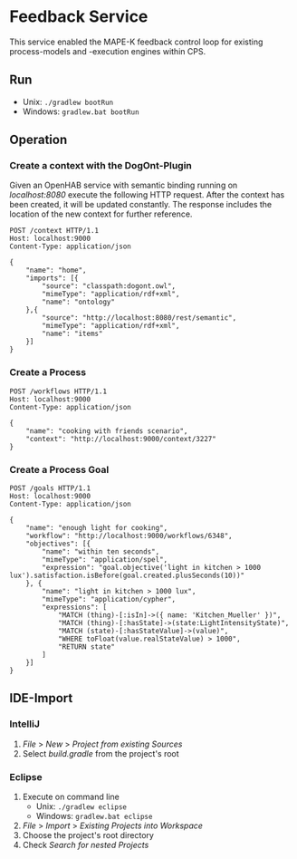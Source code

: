 # Feedback Service

This service enabled the MAPE-K feedback control loop for existing process-models and -execution engines within CPS.

## Run

* Unix: ```./gradlew bootRun``` 
* Windows: ```gradlew.bat bootRun```

## Operation

### Create a context with the DogOnt-Plugin

Given an OpenHAB service with semantic binding running on *localhost:8080* execute the following HTTP request.
After the context has been created, it will be updated constantly.
The response includes the location of the new context for further reference.

```
POST /context HTTP/1.1
Host: localhost:9000
Content-Type: application/json

{
    "name": "home",
    "imports": [{
        "source": "classpath:dogont.owl",
        "mimeType": "application/rdf+xml",
        "name": "ontology"
    },{
        "source": "http://localhost:8080/rest/semantic",
        "mimeType": "application/rdf+xml",
        "name": "items"
    }]
} 
```

### Create a Process

```
POST /workflows HTTP/1.1
Host: localhost:9000
Content-Type: application/json

{
    "name": "cooking with friends scenario",
    "context": "http://localhost:9000/context/3227"
}
```

### Create a Process Goal

```
POST /goals HTTP/1.1
Host: localhost:9000
Content-Type: application/json

{
    "name": "enough light for cooking",
    "workflow": "http://localhost:9000/workflows/6348",
    "objectives": [{
        "name": "within ten seconds",
        "mimeType": "application/spel",
        "expression": "goal.objective('light in kitchen > 1000 lux').satisfaction.isBefore(goal.created.plusSeconds(10))"
    }, {
        "name": "light in kitchen > 1000 lux",
        "mimeType": "application/cypher",
        "expressions": [
            "MATCH (thing)-[:isIn]->({ name: 'Kitchen_Mueller' })",
            "MATCH (thing)-[:hasState]->(state:LightIntensityState)",
            "MATCH (state)-[:hasStateValue]->(value)",
            "WHERE toFloat(value.realStateValue) > 1000",
            "RETURN state"
        ]
    }]
}
```

## IDE-Import

### IntelliJ

1. *File* > *New* > *Project from existing Sources*
2. Select *build.gradle* from the project's root

### Eclipse

1. Execute on command line
    * Unix: ```./gradlew eclipse```
    * Windows: ```gradlew.bat eclipse```
2. *File* > *Import* > *Existing Projects into Workspace*
3. Choose the project's root directory
4. Check *Search for nested Projects*
